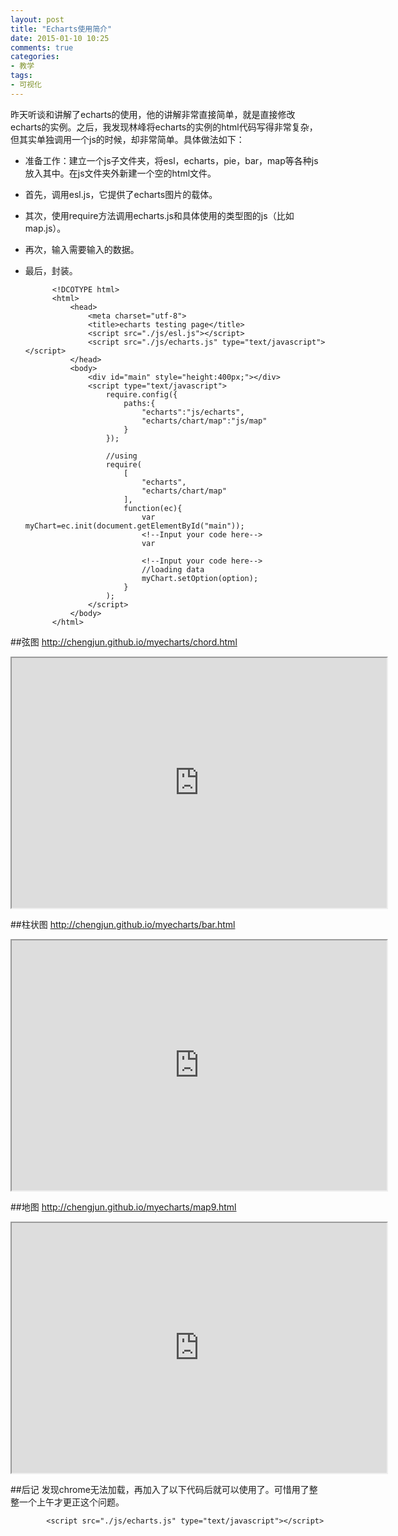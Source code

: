 ```yaml
---
layout: post
title: "Echarts使用简介"
date: 2015-01-10 10:25
comments: true
categories: 
- 教学
tags:
- 可视化
---
```


昨天听谈和讲解了echarts的使用，他的讲解非常直接简单，就是直接修改echarts的实例。之后，我发现林峰将echarts的实例的html代码写得非常复杂，但其实单独调用一个js的时候，却非常简单。具体做法如下：

- 准备工作：建立一个js子文件夹，将esl，echarts，pie，bar，map等各种js放入其中。在js文件夹外新建一个空的html文件。
- 首先，调用esl.js，它提供了echarts图片的载体。
- 其次，使用require方法调用echarts.js和具体使用的类型图的js（比如map.js）。
- 再次，输入需要输入的数据。
- 最后，封装。


            <!DCOTYPE html>
            <html>
            	<head>
            		<meta charset="utf-8">
            		<title>echarts testing page</title>
            		<script src="./js/esl.js"></script>
            		<script src="./js/echarts.js" type="text/javascript"></script>
            	</head>
            	<body>
            		<div id="main" style="height:400px;"></div>
            		<script type="text/javascript">
            			require.config({
            				paths:{
            					"echarts":"js/echarts",
            					"echarts/chart/map":"js/map"
            				}
            			});
            			
            			//using
            			require(
            				[
            					"echarts",
            					"echarts/chart/map"
            				],
            				function(ec){
            					var myChart=ec.init(document.getElementById("main"));  
                                <!--Input your code here-->					
            					var
            								
                                <!--Input your code here-->					
            					//loading data
            					myChart.setOption(option);
            				}
            			);
            		</script>
            	</body>
            </html>


##弦图
http://chengjun.github.io/myecharts/chord.html

<iframe src='http://chengjun.github.io/myecharts/chord.html' scrolling="no" width="600" height = "400"></iframe>

##柱状图
http://chengjun.github.io/myecharts/bar.html

<iframe src='http://chengjun.github.io/myecharts/bar.html' scrolling="no" width="600" height = "400"></iframe>

##地图
http://chengjun.github.io/myecharts/map9.html

<iframe src='http://chengjun.github.io/myecharts/map9.html' scrolling="no" width="600" height = "400"></iframe>


##后记
发现chrome无法加载，再加入了以下代码后就可以使用了。可惜用了整整一个上午才更正这个问题。


            <script src="./js/echarts.js" type="text/javascript"></script>


